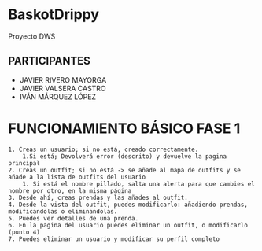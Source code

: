 # BaskotDrippy
Proyecto DWS

## PARTICIPANTES ##

* JAVIER RIVERO MAYORGA
* JAVIER VALSERA CASTRO
* IVÁN MÁRQUEZ LÓPEZ

# FUNCIONAMIENTO BÁSICO FASE 1

    1. Creas un usuario; si no está, creado correctamente.
        1.Si está; Devolverá error (descrito) y devuelve la pagina principal
    2. Creas un outfit; si no está -> se añade al mapa de outfits y se añade a la lista de outfits del usuario
        1. Si está el nombre pillado, salta una alerta para que cambies el nombre por otro, en la misma página
    3. Desde ahí, creas prendas y las añades al outfit. 
    4. Desde la vista del outfit, puedes modificarlo: añadiendo prendas, modificandolas o eliminandolas.
    5. Puedes ver detalles de una prenda.
    6. En la pagina del usuario puedes eliminar un outfit, o modificarlo (punto 4)
    7. Puedes eliminar un usuario y modificar su perfil completo
